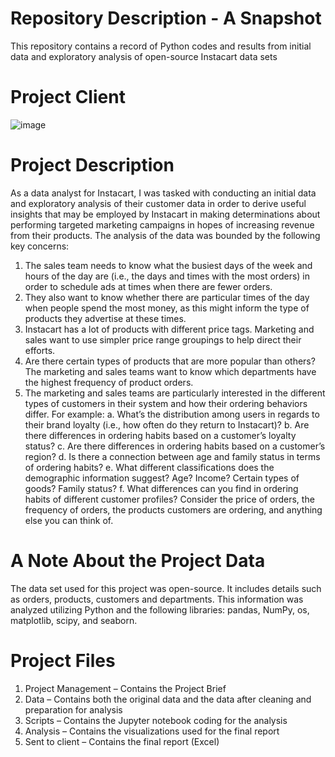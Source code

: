 # Repository Description - A Snapshot
This repository contains a record of Python codes and results from initial data and exploratory analysis of open-source Instacart data sets
# Project Client
![image](https://github.com/cemelumba89/Instacart-Python-Codes/assets/150555236/2b837029-1b4c-4cbd-9231-118bfa5187e8)
# Project Description
As a data analyst for Instacart, I was tasked with conducting an initial data and exploratory analysis of their customer data in order to derive useful insights that may be employed by Instacart in making determinations about performing targeted marketing campaigns in hopes of increasing revenue from their products. The analysis of the data was bounded by the following key concerns: 
1.	The sales team needs to know what the busiest days of the week and hours of the day are (i.e., the days and times with the most orders) in order to schedule ads at times when there are fewer orders.
2.	They also want to know whether there are particular times of the day when people spend the most money, as this might inform the type of products they advertise at these times.
3.	Instacart has a lot of products with different price tags. Marketing and sales want to use simpler price range groupings to help direct their efforts.
4.	Are there certain types of products that are more popular than others? The marketing and sales teams want to know which departments have the highest frequency of product orders.
5.	The marketing and sales teams are particularly interested in the different types of customers in their system and how their ordering behaviors differ. For example:
  a.	What’s the distribution among users in regards to their brand loyalty (i.e., how often do they return to Instacart)?
  b.	Are there differences in ordering habits based on a customer’s loyalty status?
  c.	Are there differences in ordering habits based on a customer’s region?
  d.	Is there a connection between age and family status in terms of ordering habits?
  e.	What different classifications does the demographic information suggest? Age? Income? Certain types of goods? Family status?
  f.	What differences can you find in ordering habits of different customer profiles? Consider the price of orders, the frequency of orders, the products customers are ordering,        and anything else you can think of.
# A Note About the Project Data
The data set used for this project was open-source. It includes details such as orders, products, customers and departments. This information was analyzed utilizing Python and the following libraries: pandas, NumPy, os, matplotlib, scipy, and seaborn. 
# Project Files
1.	Project Management – Contains the Project Brief
2.	Data – Contains both the original data and the data after cleaning and preparation for analysis
3.	Scripts – Contains the Jupyter notebook coding for the analysis
4.	Analysis – Contains the visualizations used for the final report 
5.	Sent to client – Contains the final report (Excel) 

